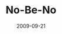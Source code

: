 ---
layout: music 
title: "No-Be-No"
series: "Commitment"
date: 2009-09-21 
description: "Brian Tome discusses why setting good boundaries and saying \"no\" is critical to making healthy commitments."
audio: "http://s3.amazonaws.com/crossroadsaudiomessages/Commitment2.mp3"
audio-duration: "35:38"
---